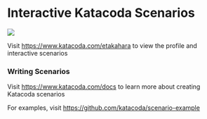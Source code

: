 # Interactive Katacoda Scenarios

[![](http://shields.katacoda.com/katacoda/etakahara/count.svg)](https://www.katacoda.com/etakahara "Get your profile on Katacoda.com")

Visit https://www.katacoda.com/etakahara to view the profile and interactive scenarios

### Writing Scenarios
Visit https://www.katacoda.com/docs to learn more about creating Katacoda scenarios

For examples, visit https://github.com/katacoda/scenario-example
